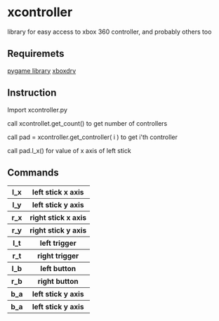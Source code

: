 xcontroller 
================================

library for easy access to xbox 360 controller, and probably others too

Requiremets
-------------------------

[pygame library](http://www.pygame.org/)
[xboxdrv](http://pingus.seul.org/~grumbel/xboxdrv/)

Instruction
-------------------------

Import xcontroller.py

call xcontrollet.get_count() to get number of controllers

call pad = xcontroller.get_controller( i ) to get i'th controller 

call pad.l_x() for value of x axis of left stick

Commands
-------------------------

<table>
  <tr>
   <th>l_x</th><th>left stick x axis</th>
  </tr>
  <tr>
   <th>l_y</th><th>left stick y axis</th>
  </tr>
  <tr>
   <th>r_x</th><th>right stick x axis</th>
  </tr>
  <tr>
   <th>r_y</th><th>right stick y axis</th>
  </tr>
  
  <tr>
   <th>l_t</th><th>left trigger</th>
  </tr>
  <tr>
   <th>r_t</th><th>right trigger</th>
  </tr>
  
  <tr>
   <th>l_b</th><th>left button</th>
  </tr>
  <tr>
   <th>r_b</th><th>right button</th>
  </tr>
  
  <tr>
   <th>b_a</th><th>left stick y axis</th>
  </tr>
  <tr>
   <th>b_a</th><th>left stick y axis</th>
  </tr>
  
</table>


